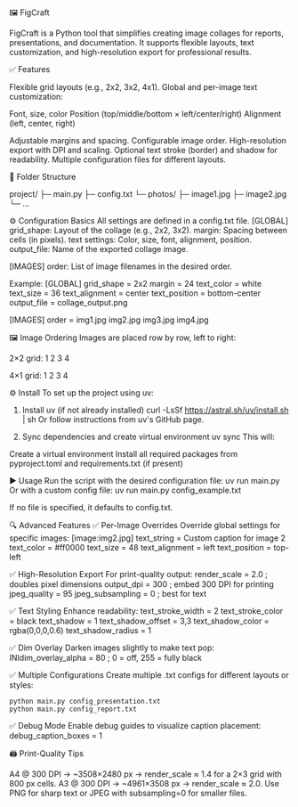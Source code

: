 🖼️ FigCraft

FigCraft is a Python tool that simplifies creating image collages for reports, presentations, and documentation.
It supports flexible layouts, text customization, and high-resolution export for professional results.

✅ Features

Flexible grid layouts (e.g., 2x2, 3x2, 4x1).
Global and per-image text customization:

Font, size, color
Position (top/middle/bottom × left/center/right)
Alignment (left, center, right)

Adjustable margins and spacing.
Configurable image order.
High-resolution export with DPI and scaling.
Optional text stroke (border) and shadow for readability.
Multiple configuration files for different layouts.


📂 Folder Structure

project/
├─ main.py
├─ config.txt
└─ photos/
   ├─ image1.jpg
   ├─ image2.jpg
   └─ ...


⚙️ Configuration Basics
All settings are defined in a config.txt file.
[GLOBAL]
grid_shape: Layout of the collage (e.g., 2x2, 3x2).
margin: Spacing between cells (in pixels).
text settings: Color, size, font, alignment, position.
output_file: Name of the exported collage image.

[IMAGES]
order: List of image filenames in the desired order.

Example:
[GLOBAL]
grid_shape = 2x2
margin = 24
text_color = white
text_size = 36
text_alignment = center
text_position = bottom-center
output_file = collage_output.png

[IMAGES]
order = 
	img1.jpg
	img2.jpg
	img3.jpg
	img4.jpg

🖼️ Image Ordering
Images are placed row by row, left to right:

2×2 grid:
1  2
3  4

4×1 grid:
1
2
3
4

⚙️ Install
To set up the project using uv:
1. Install uv (if not already installed)
	curl -LsSf https://astral.sh/uv/install.sh | sh
Or follow instructions from uv's GitHub page.

2. Sync dependencies and create virtual environment
	uv sync
This will:

Create a virtual environment
Install all required packages from pyproject.toml and requirements.txt (if present)

▶️ Usage
Run the script with the desired configuration file:
	uv run main.py
Or with a custom config file:
	uv run main.py config_example.txt

If no file is specified, it defaults to config.txt.

🔍 Advanced Features
✅ Per-Image Overrides
Override global settings for specific images:
[image:img2.jpg]
text_string = Custom caption for image 2
text_color = #ff0000
text_size = 48
text_alignment = left
text_position = top-left

✅ High-Resolution Export
For print-quality output:
render_scale = 2.0      ; doubles pixel dimensions
output_dpi = 300        ; embed 300 DPI for printing
jpeg_quality = 95
jpeg_subsampling = 0    ; best for text

✅ Text Styling
Enhance readability:
text_stroke_width = 2
text_stroke_color = black
text_shadow = 1
text_shadow_offset = 3,3
text_shadow_color = rgba(0,0,0,0.6)
text_shadow_radius = 1

✅ Dim Overlay
Darken images slightly to make text pop:
INIdim_overlay_alpha = 80   ; 0 = off, 255 = fully black

✅ Multiple Configurations
Create multiple .txt configs for different layouts or styles:

	python main.py config_presentation.txt
	python main.py config_report.txt

✅ Debug Mode
Enable debug guides to visualize caption placement:
	debug_caption_boxes = 1

🖨️ Print-Quality Tips

A4 @ 300 DPI → ~3508×2480 px → render_scale ≈ 1.4 for a 2×3 grid with 800 px cells.
A3 @ 300 DPI → ~4961×3508 px → render_scale ≈ 2.0.
Use PNG for sharp text or JPEG with subsampling=0 for smaller files.